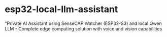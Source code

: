 # esp32-local-llm-assistant
"Private AI Assistant using SenseCAP Watcher (ESP32-S3) and local Qwen LLM - Complete edge computing solution with voice and vision capabilities

